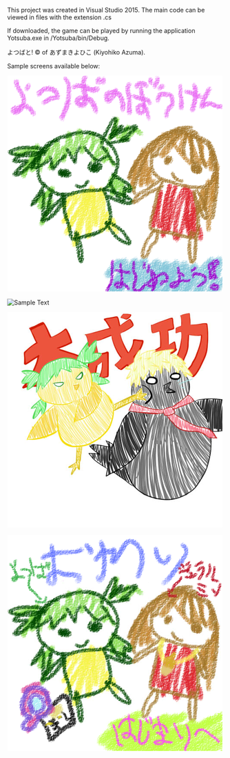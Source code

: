 This project was created in Visual Studio 2015. The main code can be viewed in files with the extension .cs

If downloaded, the game can be played by running the application Yotsuba.exe in /Yotsuba/bin/Debug.

よつばと! © of あずまきよひこ (Kiyohiko Azuma).

Sample screens available below:

![Start Screen](/Yotsuba/Resources/StartScreen1.png?raw=true "Start Screen")

![Sample Text](http://i.imgur.com/2AUyM8i.jpg "Sample Text")

![Sample CG](/Yotsuba/Resources/CG3.jpg?raw=true "Sample CG")

![End Screen](/Yotsuba/Resources/EndScreen.png?raw=true "End Screen")
